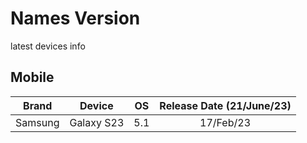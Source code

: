 # Names Version
latest devices info

## Mobile

| Brand| Device| OS| Release Date (21/June/23)|
| :---: | :---: | :---: |:---: |
|Samsung|Galaxy S23|5.1|17/Feb/23|
